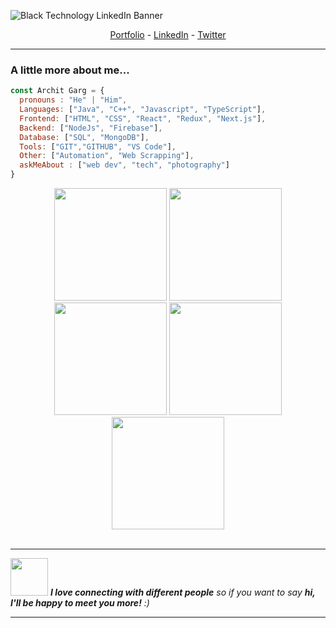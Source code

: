 ![Black Technology LinkedIn Banner](https://user-images.githubusercontent.com/57831888/142844533-512f920c-4e9b-45ff-984c-1289cf08780a.png)

<!--- Adding Header Elements -->
<p align="center">
  <a href="https://architgarg603.github.io/portfolio/">Portfolio</a> -
  <a href="https://www.linkedin.com/in/architgarg603/">LinkedIn</a> - 
  <a href="https://twitter.com/architgarg603">Twitter</a></p>

-----------------------------------------------------------

### A little more about me...  

```javascript
const Archit Garg = {
  pronouns : "He" | "Him",
  Languages: ["Java", "C++", "Javascript", "TypeScript"],
  Frontend: ["HTML", "CSS", "React", "Redux", "Next.js"],
  Backend: ["NodeJs", "Firebase"],
  Database: ["SQL", "MongoDB"],
  Tools: ["GIT","GITHUB", "VS Code"],
  Other: ["Automation", "Web Scrapping"],
  askMeAbout : ["web dev", "tech", "photography"]
}
```
<div align="center">
<img height="180em" src="https://github-profile-summary-cards.vercel.app/api/cards/profile-details?username=architgarg603&theme=github_dark" />
<img height="180em" src="https://github-profile-summary-cards.vercel.app/api/cards/repos-per-language?username=architgarg603&theme=github_dark"  />
<img height="180em" src="https://github-profile-summary-cards.vercel.app/api/cards/most-commit-language?username=architgarg603&theme=github_dark"  />
<img height="180em" src="https://github-profile-summary-cards.vercel.app/api/cards/stats?username=architgarg603&theme=github_dark"/>
<img height="180em" src="https://github-profile-summary-cards.vercel.app/api/cards/productive-time?username=architgarg603&theme=github_dark" />
</div>
<br>

---

<img src="https://media.giphy.com/media/LnQjpWaON8nhr21vNW/giphy.gif" width="60"> <em><b>I love connecting with different people</b> so if you want to say <b>hi, I'll be happy to meet you more!</b> :)</em>

---
